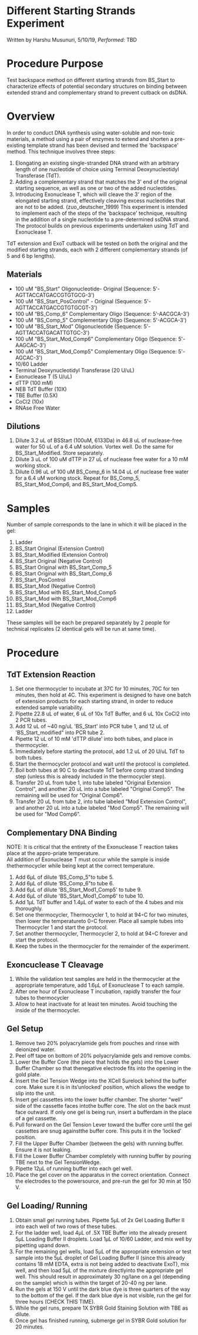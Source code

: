 # Different Starting Strands Experiment
Written by Harshu Musunuri, 5/10/19, *Performed:* TBD

Procedure Purpose
=================

Test backspace method on different starting strands from BS_Start to characterize effects of potential secondary structures on binding between extended strand and complementary strand to prevent cutback on dsDNA. 

Overview
========
In order to conduct DNA synthesis using water-soluble and non-toxic materials, a method using a pair of enzymes to extend and shorten a pre-existing template strand has been devised and termed the 'backspace' method. This technique involves three steps:

1. Elongating an existing single-stranded DNA strand with an arbitrary length of one nucleotide of choice using Terminal Deoxynucleotidyl Transferase (TdT).
2. Adding a complementary strand that matches the 3' end of the original starting sequence, as well as one or two of the added nucleotides.
3. Introducing Exonuclease T, which will cleave the 3' region of the elongated starting strand, effectively cleaving excess nucleotides that are not to be added. (zuo_deutscher_1999)
This experiment is intended to implement each of the steps of the 'backspace' technique, resulting in the addition of a single nucleotide to a pre-determined ssDNA strand. The protocol builds on previous experiments undertaken using TdT and Exonuclease T. 

TdT extension and ExoT cutback will be tested on both the original and the modified starting strands, each with 2 different complementary strands (of 5 and 6 bp lengths). 

## Materials

-   100 uM "BS_Start" Oligonucleotide- Original (Sequence: 5'-AGTTACCATGACCGTGTGCG-3')
-   100 uM "BS_Start_PosControl" - Original (Sequence: 5'-AGTTACCATGACCGTGTGCGT-3')
-   100 uM “BS_Comp_6” Complementary Oligo (Sequence:  5’-AACGCA-3’)
-   100 uM "BS_Comp_5" Complementary Oligo (Sequence: 5'-ACGCA-3')
-   100 uM "BS_Start_Mod" Oligonucleotide  (Sequence: 5'-AGTTACCATGACATTGTGC-3')
-   100 uM "BS_Start_Mod_Comp6" Complementary Oligo (Sequence: 5'-AAGCAC-3')
-   100 uM "BS_Start_Mod_Comp5" Complementary Oligo (Sequence: 5'-AGCAC-3')
-   10/60 Ladder 
-   Terminal Deoxynucleotidyl Transferase (20 U/uL)
-   Exonuclease T (5 U/uL)
-   dTTP (100 mM)
-   NEB TdT Buffer (10X)
-   TBE Buffer (0.5X) 
-   CoCl2 (10x)
-   RNAse Free Water

## Dilutions
1. Dilute 3.2 uL of BSStart (100uM, 6133Da) in 46.8 uL of nuclease-free water for 50 uL of a 6.4 uM solution. Vortex well. Do the same for BS_Start_Modified. Store separately. 
2. Dilute 3 uL of 100 uM dTTP in 27 uL of nuclease free water for a 10 mM working stock. 
3. Dilute 0.96 uL of 100 uM BS_Comp_6 in 14.04 uL of nuclease free water for a 6.4 uM working stock. Repeat for BS_Comp_5, BS_Start_Mod_Comp6, and BS_Start_Mod_Comp5. 

Samples
=========
Number of sample corresponds to the lane in which it will be placed in the gel: 
1. Ladder
2. BS_Start Original (Extension Control)
3. BS_Start_Modified (Extension Control)
4. BS_Start Original (Negative Control)
5. BS_Start Original with BS_Start_Comp_5
6. BS_Start Original with BS_Start_Comp_6
7. BS_Start_PosControl
8. BS_Start_Mod (Negative Control)
9. BS_Start_Mod with BS_Start_Mod_Comp5
10. BS_Start_Mod with BS_Start_Mod_Comp6
11. BS_Start_Mod (Negative Control)
12. Ladder 

These samples will be each be prepared separately by 2 people for technical replicates (2 identical gels will be run at same time).

Procedure
=========

## TdT Extension Reaction
1. Set one thermocycler to incubate at 37C for 10 minutes, 70C for ten minutes, then hold at 4C. This experiment is designed to have one batch of extension products for each starting strand, in order to reduce extended sample variability. 
2. Pipette 22.8 uL of water, 6 uL of 10x TdT Buffer, and 6 uL 10x CoCl2 into 2 PCR tubes. 
3. Add 12 uL of ~40 ng/uL 'BS_Start' into PCR tube 1, and 12 uL of 'BS_Start_modified" into PCR tube 2.  
4. Pipette 12 uL of 10 mM 'dTTP dilute' into both tubes, and place in thermocycler. 
5. Immediately before starting the protocol, add 1.2 uL of 20 U/uL TdT to both tubes. 
6. Start the thermocycler protocol and wait until the protocol is completed.
7. Boil both tubes at 90 C to deactivate TdT before comp strand binding step (unless this is already included in the thermocycler step). 
8. Transfer 20 uL from tube 1, into tube labeled "Original Extension Control", and another 20 uL into a tube labeled "Original Comp5". The remaining will be used for "Original Comp6". 
9. Transfer 20 uL from tube 2, into tube labeled "Mod Extension Control", and another 20 uL into a tube labeled "Mod Comp5". The remaining will be used for "Mod Comp6". 

## Complementary DNA Binding 

NOTE: It is critical that the entirety of the Exonuclease T reaction takes place at the appro-priate temperature.  
All addition of Exonuclease T must occur while the sample is inside thethermocycler while being kept at the correct temperature.

1.  Add 6μL of dilute ‘BS_Comp_5"to tube 5. 
2.  Add 6μL of dilute ‘BS_Comp_6"to tube 6. 
3.  Add 6μL of dilute 'BS_Start_Mod1_Comp5' to tube 9. 
4.  Add 6μL of dilute 'BS_Start_Mod1_Comp6' to tube 10. 
5.  Add 1μL TdT buffer and 1.4μL of water to each of the 4 tubes and mix thoroughly.
6.  Set one thermocycler, Thermocycler 1, to hold at 94◦C for two minutes, then lower the temperatureto 0◦C forever.  Place all sample tubes into Thermocycler 1 and start the protocol.
7.  Set another thermocycler, Thermocycler 2, to hold at 94◦C forever and start the protocol.
8.  Keep the tubes in the thermocycler for the remainder of the experiment.

## Exoncuclease T Cleavage

1. While the validation test samples are held in the thermocycler at the appropriate temperature, add 1.6μL of Exonuclease T to each sample.
2. After one hour of Exonuclease T incubation, rapidly transfer the four tubes to thermocycler 
3. Allow to heat inactivate for at least ten minutes. Avoid touching the inside of the thermocycler.

## Gel Setup 

1.  Remove two 20% polyacrylamide gels from pouches and rinse with deionized water.
2.  Peel off tape on bottom of 20% polyacrylamide gels and remove combs.
3.  Lower  the  Buffer  Core  (the  piece  that  holds  the  gels)  into  the  Lower  Buffer  Chamber  so  that  thenegative electrode fits into the opening in the gold plate.
4.  Insert the Gel Tension Wedge into the XCell Surelock behind the buffer core.  Make sure it is in its‘unlocked’ position, which allows the wedge to slip into the unit.
5.  Insert gel cassettes into the lower buffer chamber.  The shorter “well” side of the cassette faces intothe buffer core.  The slot on the back must face outward.  If only one gel is being run, insert a bufferdam in the place of a gel cassette.
6.  Pull forward on the Gel Tension Lever toward the buffer core until the gel cassettes are snug againstthe buffer core.  This puts it in the ’locked’ position.
7.  Fill the Upper Buffer Chamber (between the gels) with running buffer.  Ensure it is not leaking.
8.  Fill the Lower Buffer Chamber completely with running buffer by pouring TBE next to the Gel TensionWedge.
9.  Pipette 12μL of running buffer into each gel well.
10.  Place the gel cover on the apparatus in the correct orientation.  Connect the electrodes to the powersource, and pre-run the gel for 30 min at 150 V. 

## Gel Loading/ Running

1.  Obtain small gel running tubes. Pipette  5μL  of  2x  Gel  Loading  Buffer  II  into each well of two rows of these tubes. 
2.  For  the  ladder  well,  load  4μL  of  .5X  TBE  Buffer  into  the  already  present  5μL  Loading  Buffer  II droplets.  Load 1μL of 10/60 Ladder, and mix well by pipetting upand down.
3.  For the remaining gel wells, load 5μL of the appropriate extension or test sample into the 5μL droplet of Gel Loading Buffer II (since this already contains 18 mM EDTA, extra is not being added to deactivate ExoT), mix well, and then load 5μL of the mixture directlyinto the appropriate gel well. This should result in approximately 30 ng/lane on a gel (depending on the sample) which is within the target of 20-40 ng per lane.
4.  Run the gels at 150 V until the dark blue dye is three quarters of the way to the bottom of the gel.  If the dark blue dye is not visible, run the gel for three hours (CHECK THIS TIME). 
5. While the gel runs, prepare 1X SYBR Gold Staining Solution with TBE as dilute.
6.  Once gel has finished running, submerge gel in SYBR Gold solution for 20 minutes.
